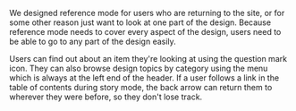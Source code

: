 
We designed reference mode for users who are returning to the site, or for some other reason just want to look at one part of the design. Because reference mode needs to cover every aspect of the design, users need to be able to go to any part of the design easily.

Users can find out about an item they're looking at using the question mark icon. They can also browse design topics by category using the menu which is always at the left end of the header. If a user follows a link in the table of contents during story mode, the back arrow can return them to wherever they were before, so they don't lose track.
